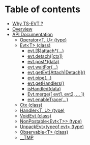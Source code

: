 # Table of contents

* [Why TS-EVT ?](README.md)
* [Overview](overview.md)
* [API Documentation](api/README.md)
  * [Operator&lt;T, U&gt; \(type\)](api/operator.md)
  * [Evt&lt;T&gt; \(class\)](api/evt/README.md)
    * [evt.\[$\]attach\*\(...\)](api/evt/evt.attach.md)
    * [evt.detach\(\[ctx\]\)](api/evt/evt.detach.md)
    * [evt.post\*\(data\)](api/evt/evt.post.md)
    * [evt.waitFor\(...\)](api/evt/evt.waitfor.md)
    * [evt.getEvt\[Attach\|Detach\]\(\)](api/evt/evt.getevtattachdetach.md)
    * [evt.pipe\(...\)](api/evt/evt.pipe.md)
    * [evt.getHandlers\(\)](api/evt/evt.gethandler.md)
    * [isHandled\(data\)](api/evt/evt.ishandled.md)
    * [Evt.merge\(\[ evt1, evt2, ... \]\)](api/evt/evt.merge-evt1-evt2-....md)
    * [evt.enableTrace\(...\)](api/evt/evt.enabletrace.md)
  * [Ctx \(class\)](api/ctx.md)
  * [Handler&lt;T, U&gt; \(type\)](api/handler.md)
  * [VoidEvt \(class\)](api/voidevt.md)
  * [NonPostable&lt;Evt&lt;T&gt;&gt; \(type\)](api/nonpostable.md)
  * [UnpackEvt&lt;typeof evt&gt; \(type\)](api/unpackevt.md)
  * [Observable&lt;T&gt; \(class\)](api/observable.md)
  * [\_\_TMP](api/__tmp.md)

